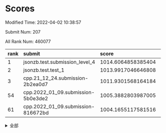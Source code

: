 # Scores

Modified Time: 2022-04-02 10:38:57

Submit Num: 207

All Rank Num: 460077

| rank |               submit               |       score        |       sigma        | pk_num |
| :--- | :--------------------------------- | :----------------- | :----------------- | :----- |
| 1    | jsonzb.test.submission_level_4     | 1014.6064858385404 | 0.8338787553984551 | 8891   |
| 2    | jsonzb.test.test_1                 | 1013.9917046646808 | 0.810338432227545  | 8896   |
| 3    | cpp.21_12_24.submission-2b2ea0d7   | 1011.9301568164184 | 0.7691996900249892 | 8889   |
| 54   | cpp.2022_01_09.submission-5b0e3de2 | 1005.3882803987005 | 0.7329647970355849 | 8888   |
| 61   | cpp.2022_01_09.submission-816672bd | 1004.1655117581516 | 0.7286407087375951 | 8891   |


<details>
<summary>全部</summary>

| rank |                 submit                 |       score        |       sigma        | pk_num |
| :--- | :------------------------------------- | :----------------- | :----------------- | :----- |
| 1    | jsonzb.test.submission_level_4         | 1014.6064858385404 | 0.8338787553984551 | 8891   |
| 2    | jsonzb.test.test_1                     | 1013.9917046646808 | 0.810338432227545  | 8896   |
| 3    | cpp.21_12_24.submission-2b2ea0d7       | 1011.9301568164184 | 0.7691996900249892 | 8889   |
| 4    | gobigger.level_3.submission_level_3_31 | 1011.8219145253065 | 0.7838399546265896 | 8891   |
| 5    | gobigger.level_3.submission_level_3_47 | 1011.6884223664975 | 0.7611653509816768 | 8889   |
| 6    | gobigger.level_3.submission_level_3_16 | 1011.1699041215172 | 0.7669624408471479 | 8893   |
| 7    | gobigger.level_3.submission_level_3_19 | 1011.1283015997012 | 0.7602412277285485 | 8889   |
| 8    | gobigger.level_3.submission_level_3_23 | 1010.9966785666144 | 0.7893951605025851 | 8890   |
| 9    | gobigger.level_3.submission_level_3_15 | 1010.9636291253207 | 0.7802441376225466 | 8895   |
| 10   | gobigger.level_3.submission_level_3_35 | 1010.8931255247892 | 0.7724322678753078 | 8893   |
| 11   | gobigger.level_3.submission_level_3_37 | 1010.7799197712266 | 0.7881936834524202 | 8889   |
| 12   | gobigger.level_3.submission_level_3_5  | 1010.7182122383365 | 0.758184498060121  | 8885   |
| 13   | gobigger.level_3.submission_level_3_24 | 1010.7000546267099 | 0.7605658467231666 | 8883   |
| 14   | gobigger.level_3.submission_level_3_39 | 1010.6547630501558 | 0.7752209022057784 | 8885   |
| 15   | gobigger.level_3.submission_level_3_9  | 1010.5901980658931 | 0.7867995698338877 | 8890   |
| 16   | gobigger.level_3.submission_level_3_1  | 1010.4300525635897 | 0.7857564770070359 | 8885   |
| 17   | gobigger.level_3.submission_level_3_41 | 1010.418202353403  | 0.7512057859797767 | 8885   |
| 18   | gobigger.level_3.submission_level_3_4  | 1010.3705405890322 | 0.7564169595624393 | 8892   |
| 19   | gobigger.level_3.submission_level_3_10 | 1010.2464558719026 | 0.7501138799518834 | 8893   |
| 20   | gobigger.level_3.submission_level_3_7  | 1010.1943268923457 | 0.7622150952176169 | 8890   |
| 21   | gobigger.level_3.submission_level_3_13 | 1010.1916664157593 | 0.7564150353166187 | 8887   |
| 22   | gobigger.level_3.submission_level_3_42 | 1010.0703941595356 | 0.7692660014218846 | 8892   |
| 23   | gobigger.level_3.submission_level_3_48 | 1010.0201918436211 | 0.756315908411497  | 8886   |
| 24   | gobigger.level_3.submission_level_3_25 | 1010.0173263568479 | 0.7655069741711363 | 8891   |
| 25   | gobigger.level_3.submission_level_3_26 | 1009.9727151945987 | 0.7706065136286472 | 8894   |
| 26   | gobigger.level_3.submission_level_3_20 | 1009.9238155925182 | 0.7498805075353788 | 8886   |
| 27   | gobigger.level_3.submission_level_3_44 | 1009.8990278799083 | 0.7657433384786305 | 8888   |
| 28   | gobigger.level_3.submission_level_3_38 | 1009.8965140951068 | 0.7426989882687084 | 8894   |
| 29   | gobigger.level_3.submission_level_3_46 | 1009.8108285668756 | 0.7666314062309746 | 8891   |
| 30   | gobigger.level_3.submission_level_3_27 | 1009.7360185664592 | 0.7590633377018403 | 8887   |
| 31   | gobigger.level_3.submission_level_3_33 | 1009.7209144566233 | 0.7394983934152655 | 8893   |
| 32   | gobigger.level_3.submission_level_3_8  | 1009.6802073873223 | 0.7480899687554909 | 8895   |
| 33   | gobigger.level_3.submission_level_3_18 | 1009.6704115410395 | 0.7774204757504197 | 8886   |
| 34   | gobigger.level_3.submission_level_3_43 | 1009.6527664140109 | 0.7760940924428656 | 8895   |
| 35   | gobigger.level_3.submission_level_3_6  | 1009.6306907497858 | 0.7451652387291706 | 8886   |
| 36   | gobigger.level_3.submission_level_3_40 | 1009.5872966168332 | 0.7471372904892922 | 8891   |
| 37   | gobigger.level_3.submission_level_3_14 | 1009.5076116396136 | 0.7516034064873113 | 8890   |
| 38   | gobigger.level_3.submission_level_3_28 | 1009.4333050720187 | 0.7406387057136236 | 8890   |
| 39   | gobigger.level_3.submission_level_3_2  | 1009.4257378293424 | 0.7647615764511946 | 8892   |
| 40   | gobigger.level_3.submission_level_3_49 | 1009.4029464384316 | 0.7484966430154876 | 8895   |
| 41   | gobigger.level_3.submission_level_3_45 | 1009.3944601727865 | 0.7448200317197204 | 8890   |
| 42   | gobigger.level_3.submission_level_3_30 | 1009.3421411134199 | 0.733620050380345  | 8896   |
| 43   | gobigger.level_3.submission_level_3_29 | 1009.3348689411746 | 0.74818349852523   | 8891   |
| 44   | gobigger.level_3.submission_level_3_34 | 1009.2520873834546 | 0.7511241902469591 | 8892   |
| 45   | gobigger.level_3.submission_level_3_17 | 1009.2407353793808 | 0.7594417552575146 | 8889   |
| 46   | gobigger.level_3.submission_level_3_12 | 1009.210690220714  | 0.7573556819289247 | 8886   |
| 47   | gobigger.level_3.submission_level_3_3  | 1009.2082369434177 | 0.7690614617162814 | 8892   |
| 48   | gobigger.level_3.submission_level_3_36 | 1009.1080270919559 | 0.7870463638898796 | 8889   |
| 49   | gobigger.level_3.submission_level_3_21 | 1009.0931467727897 | 0.7551722512731665 | 8894   |
| 50   | gobigger.level_3.submission_level_3_32 | 1008.8248353033811 | 0.7535858753602172 | 8892   |
| 51   | gobigger.level_3.submission_level_3_11 | 1008.7782455751588 | 0.7467005800425747 | 8890   |
| 52   | gobigger.level_3.submission_level_3_22 | 1008.738216925963  | 0.7338902497667328 | 8891   |
| 53   | gobigger.level_3.submission_level_3_0  | 1008.7184172729278 | 0.7645134012436958 | 8892   |
| 54   | cpp.2022_01_09.submission-5b0e3de2     | 1005.3882803987005 | 0.7329647970355849 | 8888   |
| 55   | gobigger.level_1.submission_level_1_10 | 1004.5215136637645 | 0.7071458390535825 | 8888   |
| 56   | gobigger.level_1.submission_level_1_7  | 1004.3416978996618 | 0.7245341619898559 | 8888   |
| 57   | gobigger.level_1.submission_level_1_29 | 1004.2936447745233 | 0.7289714248808133 | 8889   |
| 58   | gobigger.level_1.submission_level_1_9  | 1004.2842589898612 | 0.7160090771804432 | 8890   |
| 59   | gobigger.level_1.submission_level_1_20 | 1004.2442111135036 | 0.7259783118034879 | 8892   |
| 60   | gobigger.level_1.submission_level_1_2  | 1004.2342654022517 | 0.7174886874443123 | 8891   |
| 61   | cpp.2022_01_09.submission-816672bd     | 1004.1655117581516 | 0.7286407087375951 | 8891   |
| 62   | gobigger.level_1.submission_level_1_49 | 1004.0807678260217 | 0.7172622204856375 | 8893   |
| 63   | gobigger.level_1.submission_level_1_35 | 1004.064602390823  | 0.7038404790917403 | 8894   |
| 64   | gobigger.level_1.submission_level_1_36 | 1004.0574015742668 | 0.7105695113808481 | 8889   |
| 65   | gobigger.level_1.submission_level_1_17 | 1003.9551035059941 | 0.7132523973652275 | 8890   |
| 66   | gobigger.level_1.submission_level_1_1  | 1003.9290257357916 | 0.7101207831754167 | 8892   |
| 67   | gobigger.level_1.submission_level_1_11 | 1003.9233217088951 | 0.7091339930456977 | 8892   |
| 68   | gobigger.level_1.submission_level_1_41 | 1003.8766422686422 | 0.7121822086451031 | 8885   |
| 69   | gobigger.level_1.submission_level_1_26 | 1003.8018256334534 | 0.7152000695835317 | 8889   |
| 70   | gobigger.level_1.submission_level_1_3  | 1003.6518745035382 | 0.7091013203522101 | 8893   |
| 71   | gobigger.level_1.submission_level_1_45 | 1003.6162881936909 | 0.7156562328575085 | 8896   |
| 72   | gobigger.level_1.submission_level_1_28 | 1003.5928649118961 | 0.7118255208984686 | 8892   |
| 73   | gobigger.level_1.submission_level_1_0  | 1003.5618920152109 | 0.7199783621583427 | 8893   |
| 74   | gobigger.level_1.submission_level_1_5  | 1003.5276670957829 | 0.7160687124792642 | 8887   |
| 75   | gobigger.level_1.submission_level_1_30 | 1003.4859206748528 | 0.714990678589233  | 8889   |
| 76   | gobigger.level_1.submission_level_1_34 | 1003.4205799395487 | 0.7075226225859568 | 8895   |
| 77   | gobigger.level_1.submission_level_1_46 | 1003.4104842233415 | 0.7124735916435986 | 8887   |
| 78   | gobigger.level_1.submission_level_1_37 | 1003.3970502569941 | 0.709550214940051  | 8895   |
| 79   | gobigger.level_1.submission_level_1_18 | 1003.3817568490523 | 0.7131204229272892 | 8891   |
| 80   | gobigger.level_1.submission_level_1_6  | 1003.3429146927749 | 0.7182010975505204 | 8893   |
| 81   | gobigger.level_1.submission_level_1_44 | 1003.2821695919715 | 0.7145719966890233 | 8887   |
| 82   | gobigger.level_1.submission_level_1_38 | 1003.2515931498057 | 0.7153938926939107 | 8895   |
| 83   | gobigger.level_1.submission_level_1_14 | 1003.2369970435166 | 0.7153335676444182 | 8890   |
| 84   | gobigger.level_1.submission_level_1_40 | 1003.2005320201886 | 0.717204758029958  | 8887   |
| 85   | gobigger.level_1.submission_level_1_31 | 1003.0332158948598 | 0.7157803816243657 | 8889   |
| 86   | gobigger.level_1.submission_level_1_33 | 1003.0184820573429 | 0.7082177324988375 | 8889   |
| 87   | gobigger.level_1.submission_level_1_21 | 1002.9927858406467 | 0.7097619452137891 | 8895   |
| 88   | gobigger.level_1.submission_level_1_24 | 1002.9571929750463 | 0.7190708920860003 | 8891   |
| 89   | gobigger.level_1.submission_level_1_39 | 1002.9327787867599 | 0.7198793890778623 | 8889   |
| 90   | gobigger.level_1.submission_level_1_23 | 1002.8240119558178 | 0.7097982888266997 | 8891   |
| 91   | gobigger.level_1.submission_level_1_42 | 1002.8111805322453 | 0.7140276748644294 | 8890   |
| 92   | gobigger.level_1.submission_level_1_22 | 1002.7689698455131 | 0.7065644570379457 | 8889   |
| 93   | gobigger.level_1.submission_level_1_27 | 1002.7462276975203 | 0.712014178304066  | 8891   |
| 94   | gobigger.level_1.submission_level_1_12 | 1002.7459164645736 | 0.7100079265102687 | 8888   |
| 95   | gobigger.level_1.submission_level_1_47 | 1002.6475493904451 | 0.7105747121485604 | 8890   |
| 96   | gobigger.level_1.submission_level_1_32 | 1002.5981209387814 | 0.7051942685429744 | 8893   |
| 97   | gobigger.level_1.submission_level_1_16 | 1002.5409453830645 | 0.7053258886472206 | 8888   |
| 98   | gobigger.level_1.submission_level_1_48 | 1002.539320040521  | 0.7176889837597346 | 8892   |
| 99   | gobigger.level_1.submission_level_1_19 | 1002.5215718598763 | 0.7092674317643662 | 8890   |
| 100  | gobigger.level_1.submission_level_1_13 | 1002.2424630721578 | 0.70664162559514   | 8894   |
| 101  | gobigger.level_1.submission_level_1_15 | 1002.1952071494221 | 0.7108603643705698 | 8893   |
| 102  | gobigger.level_1.submission_level_1_43 | 1002.1776510990098 | 0.7052541763170107 | 8889   |
| 103  | gobigger.level_1.submission_level_1_8  | 1002.1657928505397 | 0.7118362492800815 | 8894   |
| 104  | gobigger.level_1.submission_level_1_25 | 1002.1195251791999 | 0.7125162289185888 | 8892   |
| 105  | gobigger.level_1.submission_level_1_4  | 1001.9230207973856 | 0.7139889469978654 | 8889   |
| 106  | gobigger.random.submission_random_32   | 997.9850392400294  | 0.7111360000721554 | 8885   |
| 107  | gobigger.random.submission_random_29   | 997.267261513946   | 0.7022984265405995 | 8892   |
| 108  | gobigger.random.submission_random_35   | 996.8906647259312  | 0.7002517401917208 | 8887   |
| 109  | gobigger.random.submission_random_4    | 996.8288299949271  | 0.7089639131914547 | 8887   |
| 110  | gobigger.random.submission_random_9    | 996.8021392878545  | 0.7067030659880417 | 8888   |
| 111  | gobigger.random.submission_random_23   | 996.7237248829667  | 0.7080945350489978 | 8887   |
| 112  | gobigger.random.submission_random_10   | 996.6490120811332  | 0.7141079047920783 | 8883   |
| 113  | gobigger.random.submission_random_48   | 996.6048236691746  | 0.7080972000008847 | 8891   |
| 114  | gobigger.random.submission_random_36   | 996.5905323277614  | 0.702240799601585  | 8886   |
| 115  | gobigger.random.submission_random_30   | 996.5632687818626  | 0.7155015973733554 | 8897   |
| 116  | gobigger.random.submission_random_25   | 996.5140792693202  | 0.7168834513965621 | 8892   |
| 117  | gobigger.random.submission_random_37   | 996.4851454847075  | 0.7018562024049273 | 8893   |
| 118  | gobigger.random.submission_random_1    | 996.4190085108971  | 0.7126555166618618 | 8890   |
| 119  | gobigger.random.submission_random_13   | 996.3855128764235  | 0.7152212851230475 | 8892   |
| 120  | gobigger.random.submission_random_17   | 996.361839122984   | 0.7066391389271456 | 8893   |
| 121  | gobigger.random.submission_random_38   | 996.3290750264053  | 0.7106414662117913 | 8894   |
| 122  | gobigger.random.submission_random_21   | 996.2948272073722  | 0.7139594701155554 | 8890   |
| 123  | gobigger.random.submission_random_2    | 996.1615166607043  | 0.7019453715558547 | 8888   |
| 124  | gobigger.random.submission_random_33   | 996.1495295190816  | 0.705932447474074  | 8887   |
| 125  | gobigger.random.submission_random_11   | 996.1218342070912  | 0.7163607619847693 | 8889   |
| 126  | gobigger.random.submission_random_6    | 996.1078634046552  | 0.7039969544159901 | 8888   |
| 127  | gobigger.random.submission_random_49   | 996.107792100016   | 0.7129337728055278 | 8886   |
| 128  | gobigger.random.submission_random_26   | 996.0999458723985  | 0.7271365309956105 | 8888   |
| 129  | gobigger.random.submission_random_28   | 996.0624549948684  | 0.7105268877911469 | 8894   |
| 130  | gobigger.random.submission_random_46   | 996.0460625831138  | 0.7191937150670562 | 8889   |
| 131  | gobigger.random.submission_random_39   | 996.0319831614831  | 0.708265287268338  | 8892   |
| 132  | gobigger.random.submission_random_24   | 995.9936227687658  | 0.7143639582451708 | 8891   |
| 133  | gobigger.random.submission_random_45   | 995.9639614911764  | 0.702971242196163  | 8892   |
| 134  | gobigger.random.submission_random_8    | 995.9485227340132  | 0.7220550438617335 | 8893   |
| 135  | gobigger.random.submission_random_31   | 995.9292439262206  | 0.6990507524916248 | 8888   |
| 136  | gobigger.random.submission_random_41   | 995.8725880381983  | 0.7162882962128454 | 8891   |
| 137  | gobigger.random.submission_random_3    | 995.8325524042087  | 0.7269027662318944 | 8890   |
| 138  | gobigger.random.submission_random_19   | 995.8217396544887  | 0.719146481862564  | 8893   |
| 139  | gobigger.random.submission_random_12   | 995.8164838492912  | 0.7186454567568525 | 8886   |
| 140  | gobigger.random.submission_random_43   | 995.7907574805616  | 0.7230148203824844 | 8895   |
| 141  | gobigger.random.submission_random_44   | 995.7624369006965  | 0.7076331624064806 | 8893   |
| 142  | gobigger.random.submission_random_42   | 995.7362850349543  | 0.7140670526540214 | 8889   |
| 143  | gobigger.random.submission_random_27   | 995.710527571816   | 0.7080197172408094 | 8888   |
| 144  | gobigger.random.submission_random_22   | 995.6946187429643  | 0.7229619685027868 | 8886   |
| 145  | gobigger.random.submission_random_5    | 995.6016556179331  | 0.70582656596496   | 8888   |
| 146  | gobigger.random.submission_random_18   | 995.5717058240914  | 0.7128407819731584 | 8893   |
| 147  | gobigger.random.submission_random_15   | 995.5558507970449  | 0.7221041294292881 | 8895   |
| 148  | gobigger.random.submission_random_47   | 995.5037781594242  | 0.699788594867225  | 8890   |
| 149  | gobigger.random.submission_random_14   | 995.4818399425479  | 0.7062114864788404 | 8890   |
| 150  | gobigger.random.submission_random_0    | 995.4622552686584  | 0.7140499851418153 | 8894   |
| 151  | gobigger.random.submission_random_34   | 995.4277797602881  | 0.714167505880417  | 8890   |
| 152  | gobigger.random.submission_random_7    | 995.4156015921905  | 0.7192759889803291 | 8891   |
| 153  | gobigger.level_2.submission_level_2_36 | 995.2788207441778  | 0.7247163376569243 | 8895   |
| 154  | gobigger.random.submission_random_20   | 995.2536746397698  | 0.7229854221955383 | 8888   |
| 155  | gobigger.level_2.submission_level_2_43 | 995.2011700555613  | 0.7147561787142737 | 8890   |
| 156  | gobigger.random.submission_random_16   | 994.9576785439771  | 0.7055813263122823 | 8892   |
| 157  | gobigger.random.submission_random_40   | 994.8691431884092  | 0.7111576365378351 | 8890   |
| 158  | gobigger.level_2.submission_level_2_35 | 994.0547578795682  | 0.7382777454927224 | 8888   |
| 159  | gobigger.level_2.submission_level_2_41 | 993.6499218436425  | 0.7420673132220714 | 8894   |
| 160  | gobigger.level_2.submission_level_2_31 | 993.5163641141802  | 0.7283492843751342 | 8893   |
| 161  | gobigger.level_2.submission_level_2_13 | 993.4199685426966  | 0.7376232236128656 | 8886   |
| 162  | gobigger.level_2.submission_level_2_4  | 993.1407061152879  | 0.7434089942800026 | 8891   |
| 163  | gobigger.level_2.submission_level_2_16 | 993.085263898949   | 0.7300634221418721 | 8891   |
| 164  | gobigger.level_2.submission_level_2_6  | 992.8314084620495  | 0.7388547875020627 | 8890   |
| 165  | gobigger.level_2.submission_level_2_40 | 992.7899072922144  | 0.737499011114469  | 8888   |
| 166  | gobigger.level_2.submission_level_2_49 | 992.7225144919142  | 0.7536899867147858 | 8886   |
| 167  | gobigger.level_2.submission_level_2_27 | 992.6918650998085  | 0.7357718579385909 | 8890   |
| 168  | gobigger.level_2.submission_level_2_19 | 992.6416051758578  | 0.744671381855611  | 8894   |
| 169  | gobigger.level_2.submission_level_2_32 | 992.5429550745233  | 0.7582669236984445 | 8895   |
| 170  | gobigger.level_2.submission_level_2_10 | 992.4663732382311  | 0.7351523251318995 | 8887   |
| 171  | gobigger.level_2.submission_level_2_47 | 992.41600035764    | 0.75004687003618   | 8887   |
| 172  | gobigger.level_2.submission_level_2_46 | 992.4149679544621  | 0.7436752465393512 | 8892   |
| 173  | gobigger.level_2.submission_level_2_8  | 992.3439176431916  | 0.7443539688635957 | 8888   |
| 174  | gobigger.level_2.submission_level_2_37 | 992.3181746381781  | 0.7525260283380245 | 8891   |
| 175  | gobigger.level_2.submission_level_2_14 | 992.2367333088936  | 0.7296053396311546 | 8895   |
| 176  | gobigger.level_2.submission_level_2_30 | 992.2299331483406  | 0.7525037012297086 | 8891   |
| 177  | gobigger.level_2.submission_level_2_24 | 992.1775004083012  | 0.7572600044323232 | 8897   |
| 178  | gobigger.level_2.submission_level_2_5  | 992.1578368396903  | 0.7420964868247529 | 8888   |
| 179  | gobigger.level_2.submission_level_2_21 | 992.1334492226914  | 0.7603644036048207 | 8885   |
| 180  | gobigger.level_2.submission_level_2_44 | 992.1171832487414  | 0.7488495815445481 | 8890   |
| 181  | gobigger.level_2.submission_level_2_38 | 992.0489598379734  | 0.7459938153556297 | 8890   |
| 182  | gobigger.level_2.submission_level_2_0  | 992.0381007939822  | 0.7423194345324254 | 8892   |
| 183  | gobigger.level_2.submission_level_2_20 | 991.9242169109832  | 0.7613387334268238 | 8894   |
| 184  | gobigger.level_2.submission_level_2_11 | 991.9222490315277  | 0.747820372242681  | 8891   |
| 185  | gobigger.level_2.submission_level_2_28 | 991.8195952665925  | 0.7515884683468802 | 8890   |
| 186  | gobigger.level_2.submission_level_2_25 | 991.7866107612543  | 0.7474853068603561 | 8890   |
| 187  | gobigger.level_2.submission_level_2_12 | 991.7521051730592  | 0.7713516698661013 | 8890   |
| 188  | gobigger.level_2.submission_level_2_18 | 991.7300086467193  | 0.7399046671350483 | 8890   |
| 189  | gobigger.level_2.submission_level_2_23 | 991.6722528315223  | 0.7659461216431437 | 8884   |
| 190  | gobigger.level_2.submission_level_2_34 | 991.6016594452973  | 0.7674619149341262 | 8891   |
| 191  | gobigger.level_2.submission_level_2_48 | 991.5988541308657  | 0.759357601830411  | 8892   |
| 192  | gobigger.level_2.submission_level_2_45 | 991.5762833779621  | 0.7342100424549282 | 8896   |
| 193  | gobigger.level_2.submission_level_2_15 | 991.5625415398912  | 0.760505426842359  | 8890   |
| 194  | gobigger.level_2.submission_level_2_9  | 991.4999969581127  | 0.7601988271116257 | 8887   |
| 195  | gobigger.level_2.submission_level_2_1  | 991.4911518799854  | 0.750735246497865  | 8896   |
| 196  | gobigger.level_2.submission_level_2_7  | 991.4179592081321  | 0.7305465077708215 | 8891   |
| 197  | gobigger.level_2.submission_level_2_26 | 991.0794655682387  | 0.7699233052258876 | 8891   |
| 198  | gobigger.level_2.submission_level_2_3  | 991.0790244336613  | 0.7472690465013468 | 8891   |
| 199  | gobigger.level_2.submission_level_2_29 | 991.0261134392732  | 0.7558666490009599 | 8892   |
| 200  | gobigger.level_2.submission_level_2_2  | 990.9087461562028  | 0.7674610541140884 | 8887   |
| 201  | gobigger.level_2.submission_level_2_22 | 990.8410012154177  | 0.7461428630375712 | 8888   |
| 202  | gobigger.level_2.submission_level_2_33 | 990.676600465011   | 0.758798095955785  | 8890   |
| 203  | gobigger.level_2.submission_level_2_17 | 990.6194657812752  | 0.7642863994925134 | 8887   |
| 204  | gobigger.level_2.submission_level_2_39 | 990.5463935678231  | 0.7571297233741617 | 8888   |
| 205  | gobigger.level_2.submission_level_2_42 | 989.8884605434287  | 0.7586936330862875 | 8891   |
| 206  | gobigger.none.submission_none_0        | 977.3813051432254  | 1.433044533953855  | 8892   |
| 207  | gobigger.none.submission_none_1        | 974.1506377370471  | 1.7777658419155853 | 8891   |

</details>